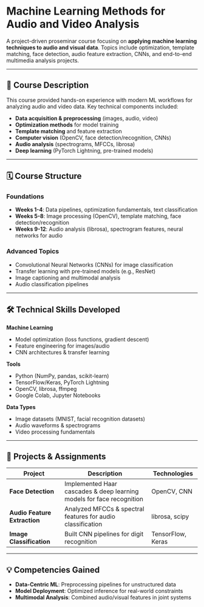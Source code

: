 # Machine Learning Methods for Audio and Video Analysis

A project-driven proseminar course focusing on **applying machine learning techniques to audio and visual data**. Topics include optimization, template matching, face detection, audio feature extraction, CNNs, and end-to-end multimedia analysis projects.

---

## 📘 Course Description  
This course provided hands-on experience with modern ML workflows for analyzing audio and video data. Key technical components included:  
- **Data acquisition & preprocessing** (images, audio, video)  
- **Optimization methods** for model training  
- **Template matching** and feature extraction  
- **Computer vision** (OpenCV, face detection/recognition, CNNs)  
- **Audio analysis** (spectrograms, MFCCs, librosa)  
- **Deep learning** (PyTorch Lightning, pre-trained models)  

---

## 🗓️ Course Structure  
### **Foundations**  
- **Weeks 1-4**: Data pipelines, optimization fundamentals, text classification  
- **Weeks 5-8**: Image processing (OpenCV), template matching, face detection/recognition  
- **Weeks 9-12**: Audio analysis (librosa), spectrogram features, neural networks for audio  

### **Advanced Topics**  
- Convolutional Neural Networks (CNNs) for image classification  
- Transfer learning with pre-trained models (e.g., ResNet)  
- Image captioning and multimodal analysis  
- Audio classification pipelines  

---

## 🛠️ Technical Skills Developed  
**Machine Learning**  
- Model optimization (loss functions, gradient descent)  
- Feature engineering for images/audio  
- CNN architectures & transfer learning  

**Tools**  
- Python (NumPy, pandas, scikit-learn)  
- TensorFlow/Keras, PyTorch Lightning  
- OpenCV, librosa, ffmpeg  
- Google Colab, Jupyter Notebooks  

**Data Types**  
- Image datasets (MNIST, facial recognition datasets)  
- Audio waveforms & spectrograms  
- Video processing fundamentals  

---

## 🚀 Projects & Assignments  
| Project | Description | Technologies |  
|---------|-------------|--------------|  
| **Face Detection** | Implemented Haar cascades & deep learning models for face recognition | OpenCV, CNN |  
| **Audio Feature Extraction** | Analyzed MFCCs & spectral features for audio classification | librosa, scipy |  
| **Image Classification** | Built CNN pipelines for digit recognition | TensorFlow, Keras |  


---


## 💡 Competencies Gained  
- **Data-Centric ML**: Preprocessing pipelines for unstructured data  
- **Model Deployment**: Optimized inference for real-world constraints  
- **Multimodal Analysis**: Combined audio/visual features in joint systems  
